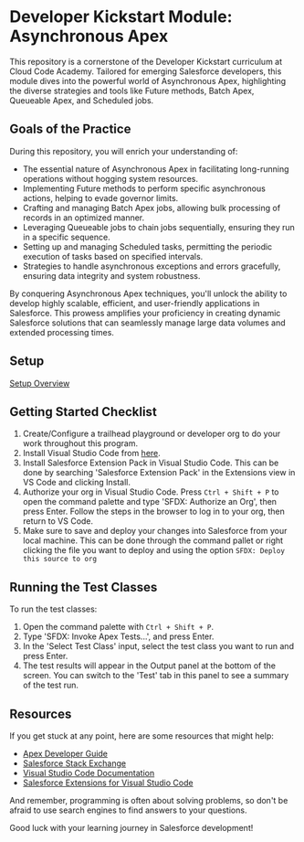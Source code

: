 # Developer Kickstart Module: Asynchronous Apex

This repository is a cornerstone of the Developer Kickstart curriculum at Cloud Code Academy. Tailored for emerging Salesforce developers, this module dives into the powerful world of Asynchronous Apex, highlighting the diverse strategies and tools like Future methods, Batch Apex, Queueable Apex, and Scheduled jobs.

## Goals of the Practice

During this repository, you will enrich your understanding of:
- The essential nature of Asynchronous Apex in facilitating long-running operations without hogging system resources.
- Implementing Future methods to perform specific asynchronous actions, helping to evade governor limits.
- Crafting and managing Batch Apex jobs, allowing bulk processing of records in an optimized manner.
- Leveraging Queueable jobs to chain jobs sequentially, ensuring they run in a specific sequence.
- Setting up and managing Scheduled tasks, permitting the periodic execution of tasks based on specified intervals.
- Strategies to handle asynchronous exceptions and errors gracefully, ensuring data integrity and system robustness.

By conquering Asynchronous Apex techniques, you'll unlock the ability to develop highly scalable, efficient, and user-friendly applications in Salesforce. This prowess amplifies your proficiency in creating dynamic Salesforce solutions that can seamlessly manage large data volumes and extended processing times.

## Setup
[Setup Overview](https://learn.cloudcodeacademy.com/courses/salesforce-developer-kickstart-program/lectures/47317620)

## Getting Started Checklist
1. Create/Configure a trailhead playground or developer org to do your work throughout this program.
2. Install Visual Studio Code from [here](https://code.visualstudio.com/download).
3. Install Salesforce Extension Pack in Visual Studio Code. This can be done by searching 'Salesforce Extension Pack' in the Extensions view in VS Code and clicking Install.
4. Authorize your org in Visual Studio Code. Press `Ctrl + Shift + P` to open the command palette and type 'SFDX: Authorize an Org', then press Enter. Follow the steps in the browser to log in to your org, then return to VS Code.
5. Make sure to save and deploy your changes into Salesforce from your local machine. This can be done through the command pallet or right clicking the file you want to deploy and using the option `SFDX: Deploy this source to org`

## Running the Test Classes

To run the test classes:

1. Open the command palette with `Ctrl + Shift + P`.
2. Type 'SFDX: Invoke Apex Tests...', and press Enter.
3. In the 'Select Test Class' input, select the test class you want to run and press Enter.
4. The test results will appear in the Output panel at the bottom of the screen. You can switch to the 'Test' tab in this panel to see a summary of the test run.

## Resources

If you get stuck at any point, here are some resources that might help:

- [Apex Developer Guide](https://developer.salesforce.com/docs/atlas.en-us.apexcode.meta/apexcode/apex_dev_guide.htm)
- [Salesforce Stack Exchange](https://salesforce.stackexchange.com/)
- [Visual Studio Code Documentation](https://code.visualstudio.com/docs)
- [Salesforce Extensions for Visual Studio Code](https://developer.salesforce.com/tools/vscode/)

And remember, programming is often about solving problems, so don't be afraid to use search engines to find answers to your questions.

Good luck with your learning journey in Salesforce development!